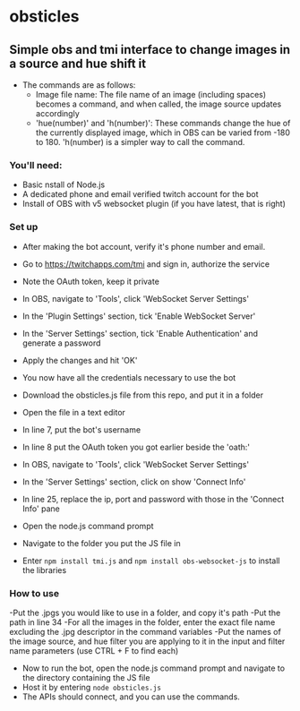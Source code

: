 # obsticles
## Simple obs and tmi interface to change images in a source and hue shift it

- The commands are as follows:
  - Image file name: The file name of an image (including spaces) becomes a command, and when called, the image source updates accordingly
  - 'hue(number)' and 'h(number)': These commands change the hue of the currently displayed image, which in OBS can be varied from -180 to 180. 'h(number) is a simpler way to call the command.

### You'll need:
- Basic nstall of Node.js 
- A dedicated phone and email verified twitch account for the bot
- Install of OBS with v5 websocket plugin (if you have latest, that is right)

### Set up

- After making the bot account, verify it's phone number and email.
- Go to https://twitchapps.com/tmi and sign in, authorize the service
- Note the OAuth token, keep it private

- In OBS, navigate to 'Tools', click 'WebSocket Server Settings'
- In the 'Plugin Settings' section, tick 'Enable WebSocket Server'
- In the 'Server Settings' section, tick 'Enable Authentication' and generate a password
- Apply the changes and hit 'OK'

- You now have all the credentials necessary to use the bot

- Download the obsticles.js file from this repo, and put it in a folder
- Open the file in a text editor
- In line 7, put the bot's username
- In line 8 put the OAuth token you got earlier beside the 'oath:'
- In OBS, navigate to 'Tools', click 'WebSocket Server Settings'
- In the 'Server Settings' section, click on show 'Connect Info'
- In line 25, replace the ip, port and password with those in the 'Connect Info' pane

- Open the node.js command prompt
- Navigate to the folder you put the JS file in
- Enter `npm install tmi.js` and `npm install obs-websocket-js` to install the libraries

### How to use

-Put the .jpgs you would like to use in a folder, and copy it's path
-Put the path in line 34
-For all the images in the folder, enter the exact file name excluding the .jpg descriptor in the command variables
-Put the names of the image source, and hue filter you are applying to it in the input and filter name parameters (use CTRL + F to find each)

- Now to run the bot, open the node.js command prompt and navigate to the directory containing the JS file
- Host it by entering `node obsticles.js`
- The APIs should connect, and you can use the commands.


